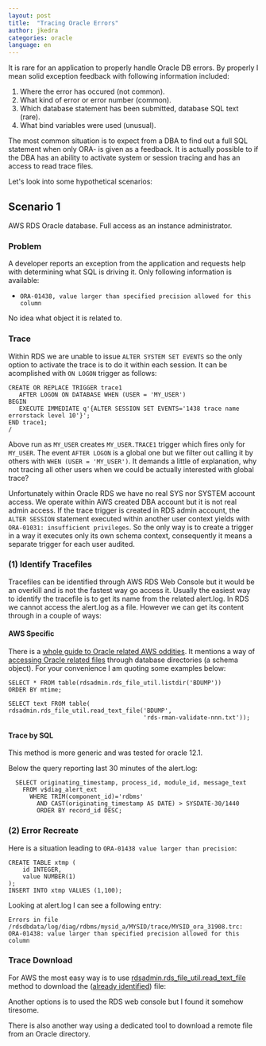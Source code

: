 ```yaml
---
layout: post
title:  "Tracing Oracle Errors"
author: jkedra
categories: oracle
language: en
---
```


It is rare for an application to properly handle Oracle DB errors.
By properly I mean solid exception feedback with following information
included:

1. Where the error has occured (not common).
2. What kind of error or error number (common).
3. Which database statement has been submitted, database SQL text (rare).
4. What bind variables were used (unusual).

The most common situation is to expect from a DBA to find out a full SQL
statement when only ORA- is given as a feedback. It is actually possible
to if the DBA has an ability to activate system or session tracing and has
an access to read trace files.

Let's look into some hypothetical scenarios:

## Scenario 1

AWS RDS Oracle database. Full access as an instance administrator.

### Problem

A developer reports an exception from the application and requests help
with determining what SQL is driving it. Only following information
is available:

* `ORA-01438, value larger than specified precision allowed for this column`

No idea what object it is related to.

### Trace

Within RDS we are unable to issue `ALTER SYSTEM SET EVENTS` so the only option
to activate the trace is to do it within each session. It can be acomplished
with `ON LOGON` trigger as follows:

    CREATE OR REPLACE TRIGGER trace1
       AFTER LOGON ON DATABASE WHEN (USER = 'MY_USER')
    BEGIN
       EXECUTE IMMEDIATE q'{ALTER SESSION SET EVENTS='1438 trace name errorstack level 10'}';
    END trace1;
    /

Above run as `MY_USER` creates `MY_USER.TRACE1` trigger which fires only
for `MY_USER`. The event `AFTER LOGON` is a global one but we filter out calling
it by others with `WHEN (USER = 'MY_USER')`.
It demands a little of explanation, why not tracing all other users when
we could be actually interested with global trace?

Unfortunately within Oracle RDS we have no real SYS nor SYSTEM account access.
We operate within AWS created DBA account but it is not real admin access.
If the trace trigger is created in RDS admin account, the `ALTER SESSION`
statement executed within another user context yields with
`ORA-01031: insufficient privileges`. So the only way is to create a trigger
in a way it executes only its own schema context, consequently it means
a separate trigger for each user audited.

### (1) Identify Tracefiles <a name="identify"></a>

Tracefiles can be identified through AWS RDS Web Console but it would be an
overkill and is not the fastest way go access it. Usually the easiest way to
identify the tracefile is to get its name from the related alert.log. In RDS we
cannot access the alert.log as a file. However we can get its content
through in a couple of ways:


#### AWS Specific

There is a [whole guide to Oracle related AWS oddities][2]. It mentions a way
of [accessing Oracle related files][3] through database directories (a schema
object). For your convenience I am quoting some examples below:

<a name="rdsadmin-file-download"></a>

    SELECT * FROM table(rdsadmin.rds_file_util.listdir('BDUMP'))
    ORDER BY mtime;

    SELECT text FROM table(
    rdsadmin.rds_file_util.read_text_file('BDUMP',
                                          'rds-rman-validate-nnn.txt'));


#### Trace by SQL

This method is more generic and was tested for oracle 12.1.

Below the query reporting last 30 minutes of the alert.log:

      SELECT originating_timestamp, process_id, module_id, message_text
        FROM v$diag_alert_ext
          WHERE TRIM(component_id)='rdbms'
            AND CAST(originating_timestamp AS DATE) > SYSDATE-30/1440
            ORDER BY record_id DESC; 

### (2) Error Recreate

Here is a situation leading to `ORA-01438 value larger than precision`:

    CREATE TABLE xtmp (
        id INTEGER,
        value NUMBER(1)
    );
    INSERT INTO xtmp VALUES (1,100);

Looking at alert.log I can see a following entry:

    Errors in file /rdsdbdata/log/diag/rdbms/mysid_a/MYSID/trace/MYSID_ora_31908.trc:
    ORA-01438: value larger than specified precision allowed for this column


### Trace Download

For AWS the most easy way is to use
[rdsadmin.rds_file_util.read_text_file](#rdsadmin-file-download)
method to download the ([already identified](#identify)) file:

Another options is to used the RDS web console but I found it
somehow tiresome.

There is also another way using a dedicated tool to download a remote
file from an Oracle directory.


[1]: http://www.dba-oracle.com/t_grid_rac_events_in_Oracle.htm
[2]: https://docs.aws.amazon.com/AmazonRDS/latest/UserGuide/Appendix.Oracle.CommonDBATasks.Database.html
[3]: https://docs.aws.amazon.com/AmazonRDS/latest/UserGuide/Appendix.Oracle.CommonDBATasks.Misc.html#Appendix.Oracle.CommonDBATasks.ReadingFiles



